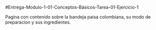 #Entrega-Modulo-1-01-Conceptos-Básicos-Tarea-01-Ejercicio-1

Pagina con contenido sobre la bandeja paisa colombiana, su modo de preparacion y sus ingredientes.
